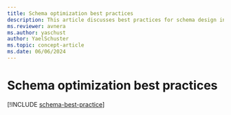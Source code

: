 ```yaml
---
title: Schema optimization best practices
description: This article discusses best practices for schema design in Azure Data Explorer
ms.reviewer: avnera
ms.author: yaschust
author: YaelSchuster
ms.topic: concept-article
ms.date: 06/06/2024
---
```

# Schema optimization best practices

[!INCLUDE [schema-best-practice](~/../kusto-repo/data-explorer/includes/cross-repo/schema-best-practice.md)]
